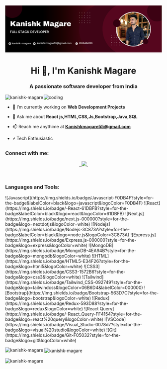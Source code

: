 ![logo](https://github.com/kanishk-magare/kanishk-magare/blob/main/Banner.png)

<h1 align="center">Hi 👋, I'm Kanishk Magare</h1>
<h3 align="center">A passionate software developer from India</h3>

<img align="right" alt="coding" width="380" src="https://user-images.githubusercontent.com/55389276/140866485-8fb1c876-9a8f-4d6a-98dc-08c4981eaf70.gif">

<p align="left"> <img src="https://komarev.com/ghpvc/?username=kanishk-magare&label=Profile%20views&color=0e75b6&style=flat" alt="kanishk-magare" /> </p>

- 🔭 I’m currently working on **Web Development Projects**

- 💬 Ask me about **React js,HTML,CSS,Js,Bootstrap,Java,SQL**

- 📫 Reach me anythime at **Kanishkmagare55@gmail.com**

- ⚡ Tech Enthusiastic

<h3 align="left">Connect with me:</h3>
<p align="center">
 <a href="https://www.linkedin.com/in/kanishk-magare-/" target="blank">
  <img src="https://img.shields.io/badge/Website-DC143C?style=for-the-badge&logo=medium&logoColor=white" alt="" />
 </a>
 <a href="https://www.linkedin.com/in/kanishk-magare-/" target="_blank">
  <img src="https://img.shields.io/badge/LinkedIn-0077B5?style=for-the-badge&logo=linkedin&logoColor=white" alt=""/>
 </a>
 <a href="#" target="_blank">
  <img src="https://img.shields.io/badge/Twitter-1DA1F2?style=for-the-badge&logo=twitter&logoColor=white" />
 </a>
 <a href="https://www.instagram.com/kanishk.m_/" target="_blank">
  <img src="https://img.shields.io/badge/Instagram-fe4164?style=for-the-badge&logo=instagram&logoColor=white" alt="" />
 </a> 
</p>
<br />

<h3 align="left">Languages and Tools:</h3>
![Javascript](https://img.shields.io/badge/Javascript-F0DB4F?style=for-the-badge&labelColor=black&logo=javascript&logoColor=F0DB4F)
![React](https://img.shields.io/badge/-React-61DBFB?style=for-the-badge&labelColor=black&logo=react&logoColor=61DBFB)
![Next.js](https://img.shields.io/badge/next.js-000000?style=for-the-badge&logo=nextdotjs&logoColor=white)
![Nodejs](https://img.shields.io/badge/Nodejs-3C873A?style=for-the-badge&labelColor=black&logo=node.js&logoColor=3C873A)
![Express.js](https://img.shields.io/badge/Express.js-000000?style=for-the-badge&logo=express&logoColor=white)
![MongoDB](https://img.shields.io/badge/MongoDB-4EA94B?style=for-the-badge&logo=mongodb&logoColor=white)
![HTML](https://img.shields.io/badge/HTML5-E34F26?style=for-the-badge&logo=html5&logoColor=white)
![CSS3](https://img.shields.io/badge/CSS3-1572B6?style=for-the-badge&logo=css3&logoColor=white)
![Tailwind](https://img.shields.io/badge/Tailwind_CSS-092749?style=for-the-badge&logo=tailwindcss&logoColor=06B6D4&labelColor=000000)
![Bootstrap](https://img.shields.io/badge/Bootstrap-563D7C?style=for-the-badge&logo=bootstrap&logoColor=white)
![Redux](https://img.shields.io/badge/Redux-593D88?style=for-the-badge&logo=redux&logoColor=white)
![React Query](https://img.shields.io/badge/-React_Query-FF4154?style=for-the-badge&logo=react%20query&logoColor=white)
![VSCode](https://img.shields.io/badge/Visual_Studio-0078d7?style=for-the-badge&logo=visual%20studio&logoColor=white)
![Git](https://img.shields.io/badge/Git-F05032?style=for-the-badge&logo=git&logoColor=white)

<p><img align="left" src="https://github-readme-stats.vercel.app/api/top-langs?username=kanishk-magare&show_icons=true&locale=en&layout=compact" alt="kanishk-magare" /></p>

<p>&nbsp;<img align="center" src="https://github-readme-stats.vercel.app/api?username=kanishk-magare&show_icons=true&locale=en" alt="kanishk-magare" /></p>

<p><img align="center" src="https://github-readme-streak-stats.herokuapp.com/?user=kanishk-magare&" alt="kanishk-magare" /></p>
